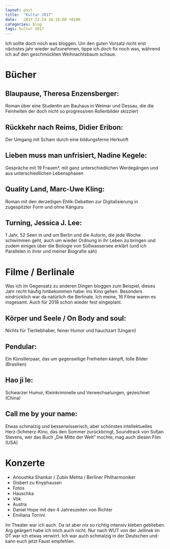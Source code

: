 ```yaml
---
layout: post
title:  "Kultur 2017"
date:   2017-12-24 16:16:00 +0100
categories: blog
tags: kultur 2017
---
```

Ich sollte doch noch was bloggen. Um den guten Vorsatz nicht erst nächstes jahr wieder aufzunehmen, tippe ich doch fix noch was, während ich auf den geschmückten Weihnachtsbaum schaue.

# Bücher

## Blaupause, Theresa Enzensberger:
Roman über eine Studentin am Bauhaus in Weimar und Dessau, die die Feinheiten der doch nicht so progressiven Rollenbilder skizziert

## Rückkehr nach Reims, Didier Eribon:
Der Umgang mit Scham durch eine bildungsferne Herkunft

## Lieben muss man unfrisiert, Nadine Kegele:
Gespräche mit 19 Frauen*, mit ganz unterschiedlichen Werdegängen und aus unterschiedlichen Lebensphasen

## Quality Land, Marc-Uwe Kling:
Roman mit den derzeitigen Ehtik-Debatten zur Digitalisierung in zugespitzter Form und ohne Känguru

## Turning, Jessica J. Lee:
1 Jahr, 52 Seen in und um Berlin und die Autorin, die jede Woche schwimmen geht, auch um wieder Ordnung in ihr Leben zu bringen und zudem einiges über die Biologie von Süßwassersee erklärt (und ich Parallelen in ihrer und meiner Biografie sah)


# Filme / Berlinale

Was ich im Gegensatz zu anderen Dingen bloggen zum Beispiel, dieses Jahr recht häufig hinbekommen habe: Ins Kino gehen. Besonders eindrücklich war da natürlich die Berlinale. Ich meine, 16 Filme waren es insgesamt. Auch für 2018 schon wieder fest eingeplant.

## Körper und Seele / On Body and soul:
Nichts für Tierliebhaber, feiner Humor und hauchzart (Ungarn)

## Pendular:
Ein Künstlerpaar, das um gegenseitige Freiheiten kämpft, tolle Bilder (Brasilien)

## Hao ji le:
Schwarzer Humor, Kleinkriminelle und Verwechselungen, gezeichnet (China)

## Call me by your name:
Etwas schmalzig und besserwisserisch, aber schönstes intellektuelles Herz-Schmerz-Kino, das den Sommer zurückbringt, Soundtrack von Sufjan Stevens, wer das Buch „Die Mitte der Welt“ mochte, mag auch diesen Film (USA)


# Konzerte

- Anoushka Shankar / Zubin Mehta / Berliner Philharmoniker
- Gisbert zu Knyphausen
- Fotos
- Hauschka
- Vök
- Austra
- Daniel Hope mit den 4 Jahreszeiten von Richter
- Emiliana Torrini

Im Theater war ich auch. Da ist aber nix so richtig intensiv kleben geblieben. Arg geärgert habe ich mich auch nicht. Nur nach WUT von der Jellinek im DT war ich etwas verwirrt.
Ich war auch schmalzig in der Deutschen und kann euch jetzt Faust empfehlen.
